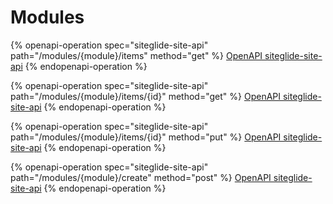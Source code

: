 # Modules

{% openapi-operation spec="siteglide-site-api" path="/modules/{module}/items" method="get" %}
[OpenAPI siteglide-site-api](https://api.siteglide.co.uk/docs-spec.json)
{% endopenapi-operation %}

{% openapi-operation spec="siteglide-site-api" path="/modules/{module}/items/{id}" method="get" %}
[OpenAPI siteglide-site-api](https://api.siteglide.co.uk/docs-spec.json)
{% endopenapi-operation %}

{% openapi-operation spec="siteglide-site-api" path="/modules/{module}/items/{id}" method="put" %}
[OpenAPI siteglide-site-api](https://api.siteglide.co.uk/docs-spec.json)
{% endopenapi-operation %}

{% openapi-operation spec="siteglide-site-api" path="/modules/{module}/create" method="post" %}
[OpenAPI siteglide-site-api](https://api.siteglide.co.uk/docs-spec.json)
{% endopenapi-operation %}
